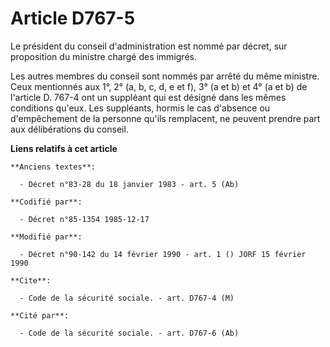 # Article D767-5

Le président du conseil d'administration est nommé par décret, sur proposition du ministre chargé des immigrés.

Les autres membres du conseil sont nommés par arrêté du même ministre. Ceux mentionnés aux 1°, 2° (a, b, c, d, e et f), 3° (a
et b) et 4° (a et b) de l'article D. 767-4 ont un suppléant qui est désigné dans les mêmes conditions qu'eux. Les suppléants,
hormis le cas d'absence ou d'empêchement de la personne qu'ils remplacent, ne peuvent prendre part aux délibérations du
conseil.

**Liens relatifs à cet article**

	**Anciens textes**:

	  - Décret n°83-28 du 18 janvier 1983 - art. 5 (Ab)

	**Codifié par**:

	  - Décret n°85-1354 1985-12-17

	**Modifié par**:

	  - Décret n°90-142 du 14 février 1990 - art. 1 () JORF 15 février 1990

	**Cite**:

	  - Code de la sécurité sociale. - art. D767-4 (M)

	**Cité par**:

	  - Code de la sécurité sociale. - art. D767-6 (Ab)

